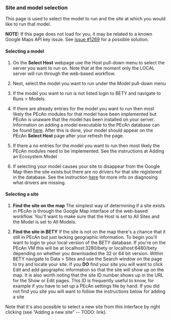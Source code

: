 ### Site and model selection

This page is used to select the model to run and the site at which you would like to run that model.

**NOTE:** If this page does not load for you, it may be related to a known Google Maps API key issue. See [issue #1269][issue-1269] for a possible solution.

#### Selecting a model

1. On the **Select Host** webpage use the Host pull-down menu to select the server you want to run on. Note that at the moment only the LOCAL server will run through the web-based workflow.

2. Next, select the model you want to run under the Model pull-down menu

3. If the model you want to run is not listed login to BETY and navigate to Runs > Models.

4. If there are already entries for the model you want to run then most likely the PEcAn modules for that model have been implemented but PEcAn is unaware that the model has been installed on your server. Information on adding a model executable to the PEcAn database can be found [here](../../developers_guide/Adding-an-Ecosystem-Model.md#model). After this is done, your model should appear on the PEcAn **Select Host** page after your refresh the page.

5. If there a no entries for the model you want to run then most likely the PEcAn modules need to be implemented. See the instructions at Adding an Ecosystem Model

6. If selecting your model causes your site to disappear from the Google Map then the site exists but there are no drivers for that site registered in the database. See the instruction [here](Choose-a-site.md#my-site-shows-up-when-i-dont-have-any-model-selected-but-disappears-once-i-select-the-model-i-want-to-run) for more info on diagnosing what drivers are missing.


[issue-1269]: https://github.com/PecanProject/pecan/issues/1269

#### Selecting a site

1. **Find the site on the map** The simplest way of determining if a site exists in PEcAn is through the Google Map interface of the web-based workflow. You'll want to make sure that the Host is set to All Sites and the Model is set to All Models. 

2. **Find the site in BETY** If the site is not on the map there's a chance that it still in PEcAn but just lacking geographic information. To begin you'll want to login to your local version of the BETY database. If you're on the PEcAn VM this will be at localhost:3280/bety or localhost:6480/bety depending on whether you downloaded the 32 or 64 bit version.  Within BETY navigate to Data > Sites and use the Search window on the page to try and locate your site. If you **DO** find your site you will want to click Edit and add geographic information so that the site will show up on the map. It is also worth noting that the site ID number shows up in the URL for the Show or Edit pages. This ID is frequently useful to know, for example if you have to set up a PEcAn settings file by hand. If you did not find you site you will want to follow the instructions below for adding a site

Note that it's also possible to select a new site from this interface by right clicking (see "Adding a new site" -- TODO: link).
